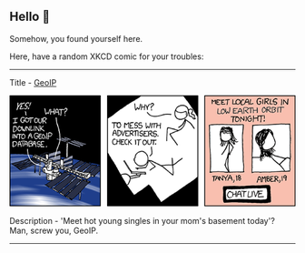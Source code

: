 ## Hello 👀

Somehow, you found yourself here.

Here, have a random XKCD comic for your troubles:

-----------------------------------

Title - [GeoIP](https://xkcd.com/713)

![GeoIP](./random_comic.png)

Description - 'Meet hot young singles in your mom's basement today'? Man, screw you, GeoIP.

-----------------------------------
